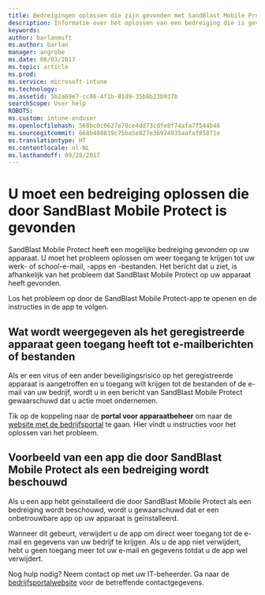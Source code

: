 ```yaml
---
title: Bedreigingen oplossen die zijn gevonden met SandBlast Mobile Protect op iOS | Microsoft Docs
description: Informatie over het oplossen van een bedreiging die is gevonden door Mobile Protect op iOS.
keywords: 
author: barlanmsft
ms.author: barlan
manager: angrobe
ms.date: 08/03/2017
ms.topic: article
ms.prod: 
ms.service: microsoft-intune
ms.technology: 
ms.assetid: 5b2a69e7-cc86-4f1b-81d9-35b8b23b937b
searchScope: User help
ROBOTS: 
ms.custom: intune-enduser
ms.openlocfilehash: 568bc0c0627e78ce4dd73cdfe8f74afa7f544b46
ms.sourcegitcommit: 668b408819c75ba5e827e36974935aafaf85871e
ms.translationtype: HT
ms.contentlocale: nl-NL
ms.lasthandoff: 09/28/2017
---
```

# <a name="you-need-to-resolve-a-threat-found-by-sandblast-mobile-protect"></a>U moet een bedreiging oplossen die door SandBlast Mobile Protect is gevonden

SandBlast Mobile Protect heeft een mogelijke bedreiging gevonden op uw apparaat. U moet het probleem oplossen om weer toegang te krijgen tot uw werk- of school-e-mail, -apps en -bestanden. Het bericht dat u ziet, is afhankelijk van het probleem dat SandBlast Mobile Protect op uw apparaat heeft gevonden.

Los het probleem op door de SandBlast Mobile Protect-app te openen en de instructies in de app te volgen.

## <a name="what-you-might-see-if-your-enrolled-device-is-blocked-from-accessing-email-or-files"></a>Wat wordt weergegeven als het geregistreerde apparaat geen toegang heeft tot e-mailberichten of bestanden

Als er een virus of een ander beveiligingsrisico op het geregistreerde apparaat is aangetroffen en u toegang wilt krijgen tot de bestanden of de e-mail van uw bedrijf, wordt u in een bericht van SandBlast Mobile Protect gewaarschuwd dat u actie moet ondernemen.

Tik op de koppeling naar de **portal voor apparaatbeheer** om naar de [website met de bedrijfsportal](http://portal.manage.microsoft.com) te gaan. Hier vindt u instructies voor het oplossen van het probleem.

## <a name="example-of-an-app-that-sandblast-mobile-protect-sees-as-a-threat"></a>Voorbeeld van een app die door SandBlast Mobile Protect als een bedreiging wordt beschouwd

Als u een app hebt geïnstalleerd die door SandBlast Mobile Protect als een bedreiging wordt beschouwd, wordt u gewaarschuwd dat er een onbetrouwbare app op uw apparaat is geïnstalleerd.

Wanneer dit gebeurt, verwijdert u de app om direct weer toegang tot de e-mail en gegevens van uw bedrijf te krijgen. Als u de app niet verwijdert, hebt u geen toegang meer tot uw e-mail en gegevens totdat u de app wel verwijdert.

Nog hulp nodig? Neem contact op met uw IT-beheerder. Ga naar de [bedrijfsportalwebsite](http://portal.manage.microsoft.com) voor de betreffende contactgegevens.
